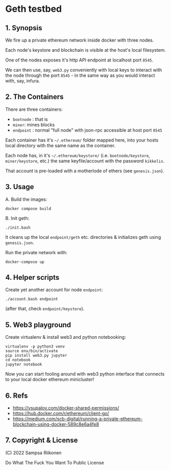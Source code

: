 # Geth testbed


## 1. Synopsis

We fire up a private ethereum network inside docker with three nodes.

Each node's keystore and blockchain is visible at the host's local filesystem.

One of the nodes exposes it's http API endpoint at localhost port ``8545``.

We can then use, say, ``web3.py`` conveniently with local keys to interact with the node through
the port ``8545`` - in the same way as you would interact with, say, infura.


## 2. The Containers

There are three containers:

- ``bootnode`` : that is
- ``miner``: mines blocks
- ``endpoint`` : normal "full node" with json-rpc accessible at host port ``8545``

Each container has it's ``~/.ethereum/`` folder mapped here, into your hosts local directory
with the same name as the container.

Each node has, in it's ``~/.ethereum/keystore/`` (i.e. ``bootnode/keystore``, ``miner/keystore``, etc.) the same keyfile/account with the password ``kikkelis``.

That account is pre-loaded with a motherlode of ethers (see ``genesis.json``).


## 3. Usage

A. Build the images:
```
docker compose build
```

B. Init geth:
```
./init.bash
```
It cleans up the local ``endpoint/geth`` etc. directories & initializes geth using ``genesis.json``.

Run the private network with:
```
docker-compose up
```

## 4. Helper scripts

Create yet another account for node ``endpoint``:
```
./account.bash endpoint
```
(after that, check ``endpoint/keystore``).

## 5. Web3 playground

Create virtualenv & install web3 and python notebooking:
```
virtualenv -p python3 venv
source env/bin/activate
pip install web3.py jupyter
cd notebook
jupyter notebook
```

Now you can start fooling around with web3 python interface that connects to your local docker ethereum minicluster!

## 6. Refs

- https://vsupalov.com/docker-shared-permissions/
- https://hub.docker.com/r/ethereum/client-go/
- https://medium.com/scb-digital/running-a-private-ethereum-blockchain-using-docker-589c8e6a4fe8

## 7. Copyright & License

(C) 2022 Sampsa Riikonen

Do What The Fuck You Want To Public License

